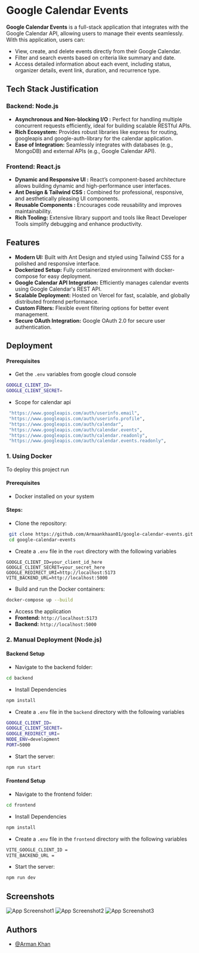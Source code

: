 # Google Calendar Events

**Google Calendar Events** is a full-stack application that integrates with the Google Calendar API, allowing users to manage their events seamlessly. With this application, users can:

- View, create, and delete events directly from their Google Calendar.
- Filter and search events based on criteria like summary and date.
- Access detailed information about each event, including status, organizer details, event link, duration, and recurrence type.

## Tech Stack Justification

### Backend: Node.js

- **Asynchronous and Non-blocking I/O :** Perfect for handling multiple concurrent requests efficiently, ideal for building scalable RESTful APIs.
- **Rich Ecosystem:** Provides robust libraries like express for routing, googleapis and google-auth-library for the calendar application.
- **Ease of Integration:** Seamlessly integrates with databases (e.g., MongoDB) and external APIs (e.g., Google Calendar API).

### Frontend: React.js

- **Dynamic and Responsive UI :** React’s component-based architecture allows building dynamic and high-performance user interfaces.
- **Ant Design & Tailwind CSS :** Combined for professional, responsive, and aesthetically pleasing UI components.
- **Reusable Components :** Encourages code reusability and improves maintainability.
- **Rich Tooling:** Extensive library support and tools like React Developer Tools simplify debugging and enhance productivity.

## Features

- **Modern UI:** Built with Ant Design and styled using Tailwind CSS for a polished and responsive interface.
- **Dockerized Setup:** Fully containerized environment with docker-compose for easy deployment.
- **Google Calendar API Integration:** Efficiently manages calendar events using Google Calendar's REST API.
- **Scalable Deployment:** Hosted on Vercel for fast, scalable, and globally distributed frontend performance.
- **Custom Filters:** Flexible event filtering options for better event management.
- **Secure OAuth Integration:** Google OAuth 2.0 for secure user authentication.

## Deployment

#### Prerequisites

- Get the `.env` variables from google cloud console

```bash
GOOGLE_CLIENT_ID=
GOOGLE_CLIENT_SECRET=
```

- Scope for calendar api

```bash
 "https://www.googleapis.com/auth/userinfo.email",
 "https://www.googleapis.com/auth/userinfo.profile",
 "https://www.googleapis.com/auth/calendar",
 "https://www.googleapis.com/auth/calendar.events",
 "https://www.googleapis.com/auth/calendar.readonly",
 "https://www.googleapis.com/auth/calendar.events.readonly",
```

### 1. Using Docker

To deploy this project run

#### Prerequisites

- Docker installed on your system

#### Steps:

- Clone the repository:

```bash
 git clone https://github.com/Armaankhaan01/google-calendar-events.git
 cd google-calendar-events
```

- Create a `.env` file in the `root` directory with the following variables

```
GOOGLE_CLIENT_ID=your_client_id_here
GOOGLE_CLIENT_SECRET=your_secret_here
GOOGLE_REDIRECT_URI=http://localhost:5173
VITE_BACKEND_URL=http://localhost:5000
```

- Build and run the Docker containers:

```bash
docker-compose up --build
```

- Access the application
- **Frontend:** `http://localhost:5173`
- **Backend:** `http://localhost:5000`

### 2. Manual Deployment (Node.js)

#### Backend Setup

- Navigate to the backend folder:

```bash
cd backend
```

- Install Dependencies

```bash
npm install
```

- Create a `.env` file in the `backend` directory with the following variables

```bash
GOOGLE_CLIENT_ID=
GOOGLE_CLIENT_SECRET=
GOOGLE_REDIRECT_URI=
NODE_ENV=development
PORT=5000
```

- Start the server:

```bash
npm run start
```

#### Frontend Setup

- Navigate to the frontend folder:

```bash
cd frontend
```

- Install Dependencies

```bash
npm install
```

- Create a `.env` file in the `frontend` directory with the following variables

```bash
VITE_GOOGLE_CLIENT_ID =
VITE_BACKEND_URL =
```

- Start the server:

```bash
npm run dev
```

## Screenshots

![App Screenshot1](https://i.ibb.co/dpWG6rb/Screenshot-2025-01-21-180740.png)
![App Screenshot2](https://i.ibb.co/WG1Q0BP/Screenshot-2025-01-21-181016.png)
![App Screenshot3](https://i.ibb.co/mJBLRfM/Screenshot-2025-01-21-181114.png)

## Authors

- [@Arman Khan](https://www.github.com/Armaankhaan01)
